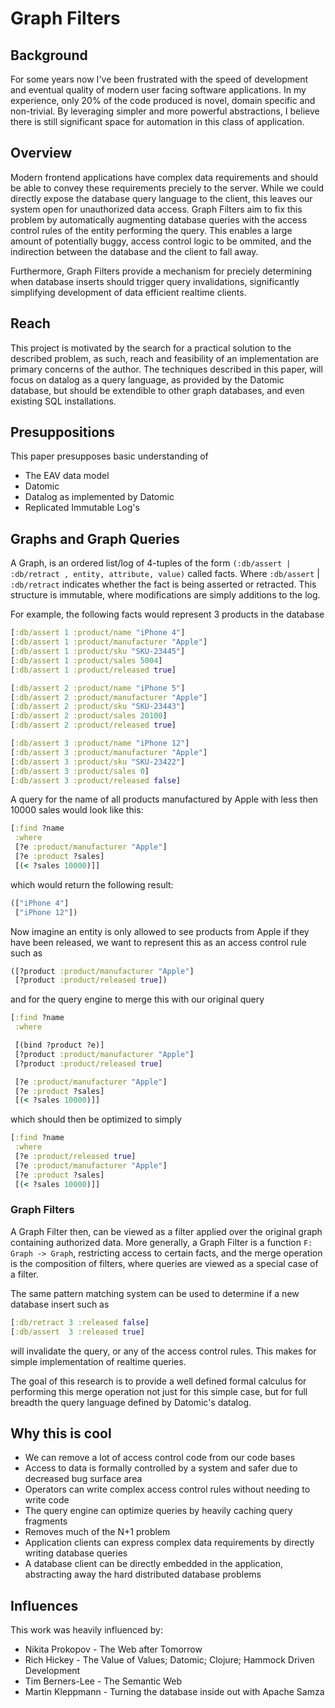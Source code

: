 # Graph Filters

## Background
For some years now I've been frustrated with the speed of development and eventual quality of modern user facing software applications. In my experience, only 20% of the code produced is novel, domain specific and non-trivial. By leveraging simpler and more powerful abstractions, I believe there is still significant space for automation in this class of application.

## Overview
Modern frontend applications have complex data requirements and should be able to convey these requirements preciely to the server. While we could directly expose the database query language to the client, this leaves our system open for unauthorized data access. Graph Filters aim to fix this problem by automatically augmenting database queries with the access control rules of the entity performing the query. This enables a large amount of potentially buggy, access control logic to be ommited, and the indirection between the database and the client to fall away.

Furthermore, Graph Filters provide a mechanism for preciely determining when database inserts should trigger query invalidations, significantly simplifying development of data efficient realtime clients.

## Reach
This project is motivated by the search for a practical solution to the described problem, as such, reach and feasibility of an implementation are primary concerns of the author. The techniques described in this paper, will focus on datalog as a query language, as provided by the Datomic database, but should be extendible to other graph databases, and even existing SQL installations.

## Presuppositions
This paper presupposes basic understanding of
- The EAV data model
- Datomic
- Datalog as implemented by Datomic
- Replicated Immutable Log's

## Graphs and Graph Queries
A Graph, is an ordered list/log of 4-tuples of the form `(:db/assert | :db/retract , entity, attribute, value)` called facts. Where `:db/assert` | `:db/retract` indicates whether the fact is being asserted or retracted. This structure is immutable, where modifications are simply additions to the log.

For example, the following facts would represent 3 products in the database

```clojure
[:db/assert 1 :product/name "iPhone 4"]
[:db/assert 1 :product/manufacturer "Apple"]
[:db/assert 1 :product/sku "SKU-23445"]
[:db/assert 1 :product/sales 5004]
[:db/assert 1 :product/released true]

[:db/assert 2 :product/name "iPhone 5"]
[:db/assert 2 :product/manufacturer "Apple"]
[:db/assert 2 :product/sku "SKU-23443"]
[:db/assert 2 :product/sales 20100]
[:db/assert 2 :product/released true]

[:db/assert 3 :product/name "iPhone 12"]
[:db/assert 3 :product/manufacturer "Apple"]
[:db/assert 3 :product/sku "SKU-23422"]
[:db/assert 3 :product/sales 0]
[:db/assert 3 :product/released false]
```

A query for the name of all products manufactured by Apple with less then 10000 sales would look like this:

```clojure
[:find ?name
 :where
 [?e :product/manufacturer "Apple"]
 [?e :product ?sales]
 [(< ?sales 10000)]]
```
 which would return the following result:
 ```clojure
 (["iPhone 4"]
  ["iPhone 12"])
 ```

Now imagine an entity is only allowed to see products from Apple if they have been released, we want to represent this as an access control rule such as
```clojure
([?product :product/manufacturer "Apple"]
 [?product :product/released true])
```

and for the query engine to merge this with our original query

```clojure
[:find ?name
 :where

 [(bind ?product ?e)]
 [?product :product/manufacturer "Apple"]
 [?product :product/released true]

 [?e :product/manufacturer "Apple"]
 [?e :product ?sales]
 [(< ?sales 10000)]]
```

which should then be optimized to simply

```clojure
[:find ?name
 :where
 [?e :product/released true]
 [?e :product/manufacturer "Apple"]
 [?e :product ?sales]
 [(< ?sales 10000)]]
```

### Graph Filters
A Graph Filter then, can be viewed as a filter applied over the original graph containing authorized data. More generally, a Graph Filter is a function `F: Graph -> Graph`, restricting access to certain facts, and the merge operation is the composition of filters, where queries are viewed as a special case of a filter.

The same pattern matching system can be used to determine if a new database insert such as
```clojure
[:db/retract 3 :released false]
[:db/assert  3 :released true]
```
will invalidate the query, or any of the access control rules. This makes for simple implementation of realtime queries.

The goal of this research is to provide a well defined formal calculus for performing this merge operation not just for this simple case, but for full breadth the query language defined by Datomic's datalog.

## Why this is cool
- We can remove a lot of access control code from our code bases
- Access to data is formally controlled by a system and safer due to decreased bug surface area
- Operators can write complex access control rules without needing to write code
- The query engine can optimize queries by heavily caching query fragments
- Removes much of the N+1 problem
- Application clients can express complex data requirements by directly writing database queries
- A database client can be directly embedded in the application, abstracting away the hard distributed database problems

## Influences
This work was heavily influenced by:
- Nikita Prokopov - The Web after Tomorrow
- Rich Hickey - The Value of Values; Datomic; Clojure; Hammock Driven Development
- Tim Berners-Lee - The Semantic Web
- Martin Kleppmann - Turning the database inside out with Apache Samza
